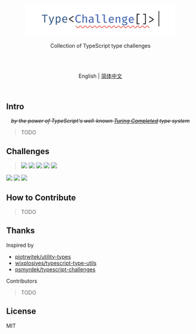 <p align='center'>
<img src='./screenshots/logo.svg' width='400'/>
</p>

<p align='center'>
Collection of TypeScript type challenges
</p>

<br>
<br>

<p align='center'>
English | <a href='./README.zh-CN.md'>简体中文</a>
</p>

<br>

## Intro

<p align='center'>
<del><em>by the power of TypeScript's well-known <a href="https://github.com/microsoft/TypeScript/issues/14833">Turing Completed</a> type system</em></del>
</p>

> TODO

## Challenges

> ![](https://img.shields.io/badge/-warm--up-yellow) ![](https://img.shields.io/badge/-easy-green) ![](https://img.shields.io/badge/-medium-orange) ![](https://img.shields.io/badge/-hard-red) ![](https://img.shields.io/badge/-extreme-purple)

<!--challenges-start-->
<a href="https://type-challenges.netlify.app/case/2/play/en"><img src="https://img.shields.io/badge/-%232%20--%20Get%20Return%20Type-orange"/></a> <a href="https://type-challenges.netlify.app/case/3/play/en"><img src="https://img.shields.io/badge/-%233%20--%20Omit%3CT%2C%20K%3E-green"/></a> <a href="https://type-challenges.netlify.app/case/3/play/en"><img src="https://img.shields.io/badge/-%233%20--%20Pick%3CT%2C%20K%3E-green"/></a> 
<!--challenges-end-->

</details>

## How to Contribute

> TODO

## Thanks

Inspired by

- [piotrwitek/utility-types](https://github.com/piotrwitek/utility-types)
- [wixplosives/typescript-type-utils](https://github.com/wixplosives/typescript-type-utils)
- [psmyrdek/typescript-challenges](https://github.com/psmyrdek/typescript-challenges)

Contributors

> TODO


## License

MIT